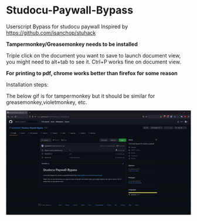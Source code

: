 # Studocu-Paywall-Bypass
Userscript Bypass for studocu paywall
Inspired by https://github.com/isanchop/stuhack

**Tampermonkey/Greasemonkey needs to be installed**

Triple click on the document you want to save to launch document view, you might need to alt+tab to see it.
Ctrl+P works fine on document view.

**For printing to pdf, chrome works better than firefox for some reason**

Installation steps:

The below gif is for tampermonkey but it should be similar for greasemonkey,violetmonkey, etc.

![](https://github.com/lambwheit/Studocu-Paywall-Bypass/blob/master/installationSteps.gif)
